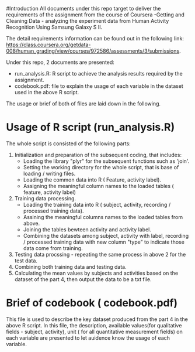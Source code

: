 #Introduction
  All documents under this repo target to deliver the requirements of the assignment from the course of Coursera -Getting and Cleaning Data - analyzing the experiment data from Human Activity Recognition Using Samsung Galaxy S II. 
 
  The detail requirements information can be found out in the following link:
  https://class.coursera.org/getdata-008/human_grading/view/courses/972586/assessments/3/submissions.
  
  Under this repo, 2 documents are presented:
  - run_analysis.R: R script to achieve the analysis results required by the assignment.
  - codebook.pdf: file to explain the usage of each variable in the dataset used in the above R script.


  The usage or brief of both of files are laid down in the following.
  
  
# Usage of R script (run_analysis.R)
  The whole script is consisted of the following parts:
  1. Initialization and preparation of the subsequent coding, that includes:
     - Loading the library "plyr" for the subsequent functions such as 'join'.
     - Setting the working directory for the whole script, that is base of loading / writing files.
     - Loading the common data into R ( Feature, activity label).
     - Assigning the meaningful column names to the loaded tables ( feature, activity label)
  2. Training data processing.
     - Loading the training data into R ( subject, activity, recording / processed training data).
     - Assining the meaningful columns names to the loaded tables from above.
     - Joining the tables bewteen activity and activity label.
     - Combining the datasets among subject, activity with label, recording / processed training data with new column "type" to indicate those data come from training.
  3. Testing data procssing - repeating the same process in above 2 for the test data.
  4. Combining both training data and testing data.
  5. Calculating the mean values by subjects and activities based on the dataset of the part 4, then output the data to be a txt file.
# Brief of codebook ( codebook.pdf)
   This file is used to describe the key dataset produced from the part 4 in the above R script. In this file, the description, available values(for qualitative fields - subject, activity), unit ( for all quantitative measurement fields) on each variable are presented to let auidence know the usage of each variable.
